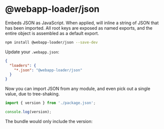 # @webapp-loader/json

Embeds JSON as JavaScript. When applied, will inline a string of JSON that has
been imported. All root keys are exposed as named exports, and the entire
object is assembled as a default export. 

``` sh
npm install @webapp-loader/json --save-dev
```

Update your `.webapp.json`:

``` json
{
  "loaders": {
    "*.json": "@webapp-loader/json"
  }
}
```

Now you can import JSON from any module, and even pick out a single value, due
to tree-shaking.

``` javascript
import { version } from './package.json';

console.log(version);
```

The bundle would only include the version:

```
